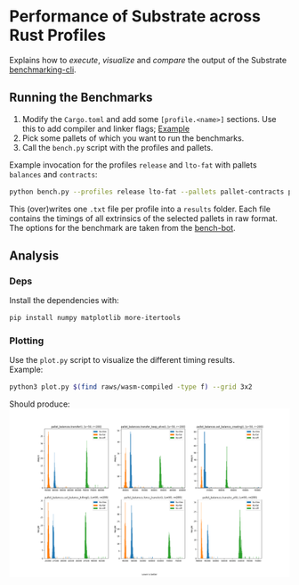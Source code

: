 # Performance of Substrate across Rust Profiles

Explains how to *execute*, *visualize* and *compare* the output of the Substrate [benchmarking-cli].

## Running the Benchmarks

1. Modify the `Cargo.toml` and add some `[profile.<name>]` sections. Use this to add compiler and linker flags; [Example](Cargo.toml.sample)
2. Pick some pallets of which you want to run the benchmarks.
3. Call the `bench.py` script with the profiles and pallets.

Example invocation for the profiles `release` and `lto-fat` with pallets `balances` and `contracts`:
```sh
python bench.py --profiles release lto-fat --pallets pallet-contracts pallet-balances --cwd ../path-to-substrate-repo
```
This (over)writes one `.txt` file per profile into a `results` folder. Each file contains the timings of all extrinsics of the selected pallets in raw format.  
The options for the benchmark are taken from the [bench-bot].

## Analysis

### Deps
Install the dependencies with:  
```sh
pip install numpy matplotlib more-itertools
```

### Plotting

Use the `plot.py` script to visualize the different timing results.  
Example:
```sh
python3 plot.py $(find raws/wasm-compiled -type f) --grid 3x2
```
Should produce:
![](.imgs/wasm-compiled.png)

<!-- LINKS -->
[benchmarking-cli]: https://github.com/paritytech/substrate/tree/master/utils/frame/benchmarking-cli
[bench-bot]: https://github.com/paritytech/bench-bot/blob/master/bench.js
